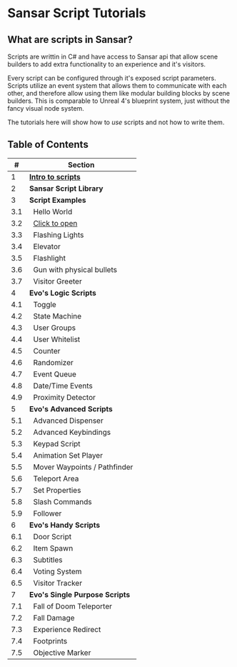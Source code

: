 # Sansar Script Tutorials

## What are scripts in Sansar?

Scripts are writtin in C# and have access to Sansar api that allow scene builders to add extra functionality to an experience and it's visitors.

Every script can be configured through it's exposed script parameters. Scripts utilize an event system that allows them to communicate with each other, and therefore allow using them like modular building blocks by scene builders. This is comparable to Unreal 4's blueprint system, just without the fancy visual node system.

The tutorials here will show how to _use_ scripts and not how to write them.

## Table of Contents

|#|Section|
|-|-|
|1|**[Intro to scripts](pages/intro-to-scripts.md)**|
|2|**Sansar Script Library**|
|3|**Script Examples**|
|3.1|&nbsp;&nbsp;Hello World|
|3.2|&nbsp;&nbsp;[Click to open](pages/click-to-open.md)|
|3.3|&nbsp;&nbsp;Flashing Lights|s
|3.4|&nbsp;&nbsp;Elevator|
|3.5|&nbsp;&nbsp;Flashlight|
|3.6|&nbsp;&nbsp;Gun with physical bullets|
|3.7|&nbsp;&nbsp;Visitor Greeter|
|4|**Evo's Logic Scripts**|
|4.1|&nbsp;&nbsp;Toggle|
|4.2|&nbsp;&nbsp;State Machine|
|4.3|&nbsp;&nbsp;User Groups|
|4.4|&nbsp;&nbsp;User Whitelist|
|4.5|&nbsp;&nbsp;Counter|
|4.6|&nbsp;&nbsp;Randomizer|
|4.7|&nbsp;&nbsp;Event Queue|
|4.8|&nbsp;&nbsp;Date/Time Events|
|4.9|&nbsp;&nbsp;Proximity Detector|
|5|**Evo's Advanced Scripts**|
|5.1|&nbsp;&nbsp;Advanced Dispenser|
|5.2|&nbsp;&nbsp;Advanced Keybindings|
|5.3|&nbsp;&nbsp;Keypad Script|
|5.4|&nbsp;&nbsp;Animation Set Player|
|5.5|&nbsp;&nbsp;Mover Waypoints / Pathfinder|
|5.6|&nbsp;&nbsp;Teleport Area|
|5.7|&nbsp;&nbsp;Set Properties|
|5.8|&nbsp;&nbsp;Slash Commands|
|5.9|&nbsp;&nbsp;Follower|
|6|**Evo's Handy Scripts**|
|6.1|&nbsp;&nbsp;Door Script|
|6.2|&nbsp;&nbsp;Item Spawn|
|6.3|&nbsp;&nbsp;Subtitles|
|6.4|&nbsp;&nbsp;Voting System|
|6.5|&nbsp;&nbsp;Visitor Tracker|
|7|**Evo's Single Purpose Scripts**|
|7.1|&nbsp;&nbsp;Fall of Doom Teleporter|
|7.2|&nbsp;&nbsp;Fall Damage|
|7.3|&nbsp;&nbsp;Experience Redirect|
|7.4|&nbsp;&nbsp;Footprints|
|7.5|&nbsp;&nbsp;Objective Marker|